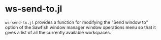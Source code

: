 # ws-send-to.jl

`ws-send-to.jl` provides a function for modifying the "Send window to"
option of the Sawfish window manager window operations menu so that it gives
a list of all the currently available workspaces.

[//]: # (README.md ends here)
